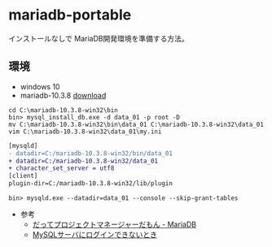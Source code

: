 # mariadb-portable
インストールなしで MariaDB開発環境を準備する方法。

## 環境
- windows 10
- mariadb-10.3.8 [download](https://downloads.mariadb.org/interstitial/mariadb-10.3.8/win32-packages/mariadb-10.3.8-win32.zip)

`cd C:\mariadb-10.3.8-win32\bin`  
`bin> mysql_install_db.exe -d data_01 -p root -D`  
`mv C:\mariadb-10.3.8-win32\bin\data_01 C:\mariadb-10.3.8-win32\data_01`  
`vim C:\mariadb-10.3.8-win32\data_01\my.ini`  
```diff
[mysqld]
- datadir=C:/mariadb-10.3.8-win32/bin/data_01
+ datadir=C:/mariadb-10.3.8-win32/data_01
+ character_set_server = utf8
[client]
plugin-dir=C:/mariadb-10.3.8-win32/lib/plugin
```  
`bin> mysqld.exe --datadir=data_01 --console --skip-grant-tables`  

- 参考  
  - [だってプロジェクトマネージャーだもん - MariaDB](https://ameblo.jp/mandt132/entry-11741490070.html)
  - [MySQLサーバにログインできないとき](https://qiita.com/ferretdayo/items/98b615abf5ade60dac77)

